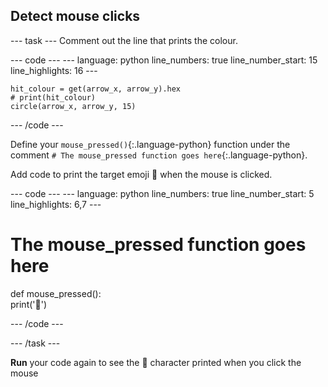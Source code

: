 <h2 class="c-project-heading--task">Detect mouse clicks</h2>

--- task ---
Comment out the line that prints the colour.

<div class="c-project-code">
--- code ---
---
language: python
line_numbers: true
line_number_start: 15
line_highlights: 16
---

    hit_colour = get(arrow_x, arrow_y).hex
    # print(hit_colour)
    circle(arrow_x, arrow_y, 15)

--- /code ---
</div>

Define your `mouse_pressed()`{:.language-python} function under the comment `# The mouse_pressed function goes here`{:.language-python}. 

Add code to print the target emoji 🎯 when the mouse is clicked.

<div class="c-project-code">
--- code ---
---
language: python
line_numbers: true
line_number_start: 5
line_highlights: 6,7
---

# The mouse_pressed function goes here    
def mouse_pressed():    
    print('🎯')

--- /code ---
</div>

--- /task ---

**Run** your code again to see the 🎯 character printed when you click the mouse
